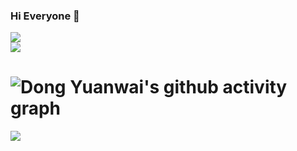 ### Hi Everyone 👋

<div align="left">
  <img  src="https://github-readme-stats.vercel.app/api?username=wangsongqing&show_icons=true&theme=radical&hide=contribs,prs" />
</div>

<div align="left">
    <img  src="https://github-readme-stats.vercel.app/api/top-langs/?username=wangsongqing&layout=compact" />
</div>

# ![Dong Yuanwai's github activity graph](https://activity-graph.herokuapp.com/graph?username=wangsongqing&theme=dracula)

<img src="https://img.shields.io/badge/gitHub-%E8%AE%A9%E8%87%AA%E6%88%91%E4%BB%8B%E7%BB%8D%E5%8F%98%E5%BE%97%E6%9B%B4%E5%A5%BD-brightgreen" />
